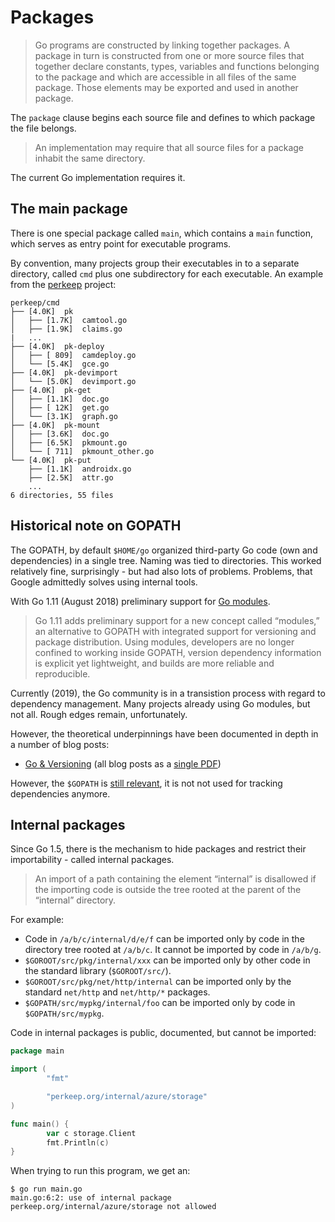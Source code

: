 # Packages

> Go programs are constructed by linking together packages. A package in turn is
> constructed from one or more source files that together declare constants,
> types, variables and functions belonging to the package and which are
> accessible in all files of the same package. Those elements may be exported
> and used in another package.

The `package` clause begins each source file and defines to which package the
file belongs.

> An implementation may require that all source files for a package inhabit the
> same directory.

The current Go implementation requires it.

## The main package

There is one special package called `main`,  which contains a `main` function,
which serves as entry point for executable programs.

By convention, many projects group their executables in to a separate directory,
called `cmd` plus one subdirectory for each executable. An example from the
[perkeep](https://github.com/perkeep/perkeep/tree/master/cmd) project:

```
perkeep/cmd
├── [4.0K]  pk
│   ├── [1.7K]  camtool.go
│   ├── [1.9K]  claims.go
|   ...
├── [4.0K]  pk-deploy
│   ├── [ 809]  camdeploy.go
│   └── [5.4K]  gce.go
├── [4.0K]  pk-devimport
│   └── [5.0K]  devimport.go
├── [4.0K]  pk-get
│   ├── [1.1K]  doc.go
│   ├── [ 12K]  get.go
│   └── [3.1K]  graph.go
├── [4.0K]  pk-mount
│   ├── [3.6K]  doc.go
│   ├── [6.5K]  pkmount.go
│   └── [ 711]  pkmount_other.go
└── [4.0K]  pk-put
    ├── [1.1K]  androidx.go
    ├── [2.5K]  attr.go
    ...
6 directories, 55 files

```

## Historical note on GOPATH

The GOPATH, by default `$HOME/go` organized third-party Go code (own and
dependencies) in a single tree. Naming was tied to directories. This worked
relatively fine, surprisingly - but had also lots of problems. Problems, that
Google admittedly solves using internal tools.

With Go 1.11 (August 2018) preliminary support for [Go modules](https://golang.org/cmd/go/#hdr-Modules__module_versions__and_more).

> Go 1.11 adds preliminary support for a new concept called “modules,” an
> alternative to GOPATH with integrated support for versioning and package
> distribution. Using modules, developers are no longer confined to working
> inside GOPATH, version dependency information is explicit yet lightweight, and
> builds are more reliable and reproducible.

Currently (2019), the Go community is in a transistion process with regard to
dependency management. Many projects already using Go modules, but not all.
Rough edges remain, unfortunately.

However, the theoretical underpinnings have been documented in depth in a number
of blog posts:

* [Go & Versioning](https://research.swtch.com/vgo) (all blog posts as a [single
  PDF](https://github.com/golang-leipzig/gomodintro/blob/master/vgo-all.pdf))

However, the `$GOPATH` is [still relevant](https://github.com/golang/go/wiki/GOPATH), it is not not used for tracking dependencies anymore.

## Internal packages

Since Go 1.5, there is the mechanism to hide packages and restrict their importability - called internal packages.

> An import of a path containing the element “internal” is disallowed if the
> importing code is outside the tree rooted at the parent of the “internal”
> directory.

For example:

* Code in `/a/b/c/internal/d/e/f` can be imported only by code in the directory
  tree rooted at `/a/b/c`. It cannot be imported by code in `/a/b/g`.
* `$GOROOT/src/pkg/internal/xxx` can be imported only by other code in the
  standard library (`$GOROOT/src/`).
* `$GOROOT/src/pkg/net/http/internal` can be imported only by the standard
  `net/http` and `net/http/*` packages.
* `$GOPATH/src/mypkg/internal/foo` can be imported only by code in
  `$GOPATH/src/mypkg`.

Code in internal packages is public, documented, but cannot be imported:

```go
package main

import (
        "fmt"

        "perkeep.org/internal/azure/storage"
)

func main() {
        var c storage.Client
        fmt.Println(c)
}
```

When trying to run this program, we get an:

```
$ go run main.go
main.go:6:2: use of internal package perkeep.org/internal/azure/storage not allowed
```

